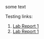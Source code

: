 some text

Testing links:
1. [Lab Report 1](lab-report-1-week-0.md)
2. [Lab Report 1](https://awixson96.github.io/cse15l-lab-reports/lab-report-1-week-0.html)


